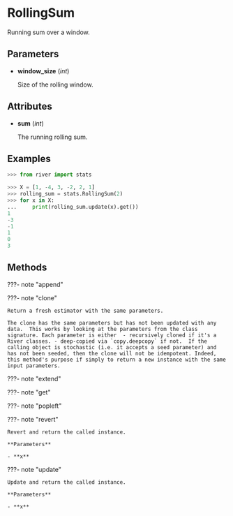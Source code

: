 # RollingSum

Running sum over a window.



## Parameters

- **window_size** (*int*)

    Size of the rolling window.


## Attributes

- **sum** (*int*)

    The running rolling sum.


## Examples

```python
>>> from river import stats

>>> X = [1, -4, 3, -2, 2, 1]
>>> rolling_sum = stats.RollingSum(2)
>>> for x in X:
...     print(rolling_sum.update(x).get())
1
-3
-1
1
0
3
```

## Methods

???- note "append"

???- note "clone"

    Return a fresh estimator with the same parameters.

    The clone has the same parameters but has not been updated with any data.  This works by looking at the parameters from the class signature. Each parameter is either  - recursively cloned if it's a River classes. - deep-copied via `copy.deepcopy` if not.  If the calling object is stochastic (i.e. it accepts a seed parameter) and has not been seeded, then the clone will not be idempotent. Indeed, this method's purpose if simply to return a new instance with the same input parameters.

    
???- note "extend"

???- note "get"

???- note "popleft"

???- note "revert"

    Revert and return the called instance.

    **Parameters**

    - **x**    
    
???- note "update"

    Update and return the called instance.

    **Parameters**

    - **x**    
    
